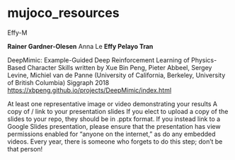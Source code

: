 # mujoco_resources

Effy-M

****Rainer Gardner-Olesen****
Anna Le
**Effy Pelayo Tran**

DeepMimic: Example-Guided Deep Reinforcement Learning of Physics-Based Character Skills
written by Xue Bin Peng, Pieter Abbeel, Sergey Levine, Michiel van de Panne (University of California, Berkeley, University of British Columbia)
Siggraph 2018
https://xbpeng.github.io/projects/DeepMimic/index.html

At least one representative image or video demonstrating your results
A copy of / link to your presentation slides
If you elect to upload a copy of the slides to your repo, they should be in .pptx format.
If you instead link to a Google Slides presentation, please ensure that the presentation has view permissions enabled for “anyone on the internet,” as do any embedded videos. Every year, there is someone who forgets to do this step; don’t be that person!
